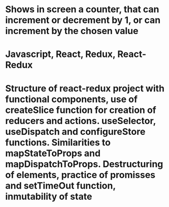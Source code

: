 # Shows in screen a counter, that can increment or decrement by 1, or can increment by the chosen value

# Javascript, React, Redux, React-Redux

# Structure of react-redux project with functional components, use of createSlice function for creation of reducers and actions. useSelector, useDispatch and configureStore functions. Similarities to mapStateToProps and mapDispatchToProps. Destructuring of elements, practice of promisses and setTimeOut function, inmutability of state

